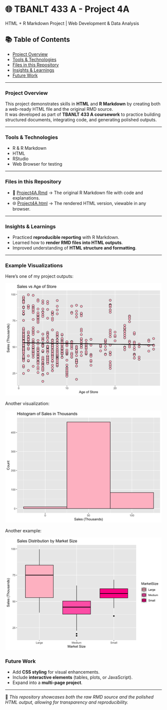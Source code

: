 # 🌐 TBANLT 433 A - Project 4A  
HTML + R Markdown Project | Web Development & Data Analysis

## 📚 Table of Contents
* [Project Overview](#project-overview)
* [Tools & Technologies](#tools--technologies)
* [Files in this Repository](#files-in-this-repository)
* [Insights & Learnings](#insights--learnings)
* [Future Work](#future-work)

---

### Project Overview
This project demonstrates skills in **HTML** and **R Markdown** by creating both a web-ready HTML file and the original RMD source.  
It was developed as part of **TBANLT 433 A coursework** to practice building structured documents, integrating code, and generating polished outputs.  

---

### Tools & Technologies
* R & R Markdown  
* HTML  
* RStudio  
* Web Browser for testing  

---

### Files in this Repository
- 📄 [Project4A.Rmd](Project4A.Rmd) → The original R Markdown file with code and explanations.  
- 🌐 [Project4A.html](Project4A.html) → The rendered HTML version, viewable in any browser.  

---

### Insights & Learnings
* Practiced **reproducible reporting** with R Markdown.  
* Learned how to **render RMD files into HTML outputs**.  
* Improved understanding of **HTML structure and formatting**.  

---

### Example Visualizations

Here’s one of my project outputs:

![Project 1](Project%20.png)

Another visualization:

![Project 2](Project%204%20.png)

Another example:

![Project 3](Project%204%201.png)

### Future Work
* Add **CSS styling** for visual enhancements.  
* Include **interactive elements** (tables, plots, or JavaScript).  
* Expand into a **multi-page project**.  

---

📌 *This repository showcases both the raw RMD source and the polished HTML output, allowing for transparency and reproducibility.*  
